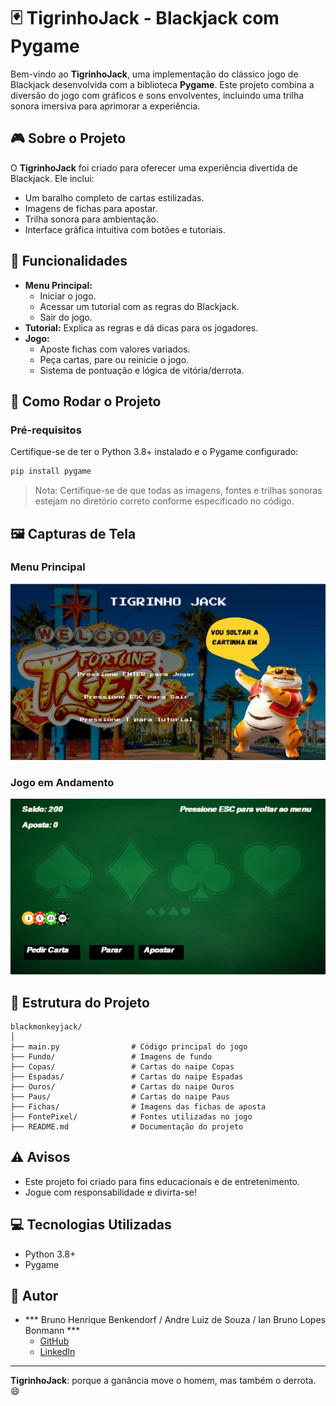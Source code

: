 
# 🃏 TigrinhoJack - Blackjack com Pygame

Bem-vindo ao **TigrinhoJack**, uma implementação do clássico jogo de Blackjack desenvolvida com a biblioteca **Pygame**. Este projeto combina a diversão do jogo com gráficos e sons envolventes, incluindo uma trilha sonora imersiva para aprimorar a experiência.

## 🎮 Sobre o Projeto

O **TigrinhoJack** foi criado para oferecer uma experiência divertida de Blackjack. Ele inclui:
- Um baralho completo de cartas estilizadas.
- Imagens de fichas para apostar.
- Trilha sonora para ambientação.
- Interface gráfica intuitiva com botões e tutoriais.

## 🧩 Funcionalidades

- **Menu Principal:** 
  - Iniciar o jogo.
  - Acessar um tutorial com as regras do Blackjack.
  - Sair do jogo.
- **Tutorial:** Explica as regras e dá dicas para os jogadores.
- **Jogo:** 
  - Aposte fichas com valores variados.
  - Peça cartas, pare ou reinicie o jogo.
  - Sistema de pontuação e lógica de vitória/derrota.

## 🚀 Como Rodar o Projeto

### Pré-requisitos
Certifique-se de ter o Python 3.8+ instalado e o Pygame configurado:

```bash
pip install pygame
```

> Nota: Certifique-se de que todas as imagens, fontes e trilhas sonoras estejam no diretório correto conforme especificado no código.

## 🖼️ Capturas de Tela
### Menu Principal
<img src="assets/menu_principal.png" alt="Menu Principal" width="600">

### Jogo em Andamento
<img src="assets/jogo_em_andamento.png" alt="Jogo em Andamento" width="600">

## 📂 Estrutura do Projeto

```
blackmonkeyjack/
│
├── main.py                # Código principal do jogo
├── Fundo/                 # Imagens de fundo
├── Copas/                 # Cartas do naipe Copas
├── Espadas/               # Cartas do naipe Espadas
├── Ouros/                 # Cartas do naipe Ouros
├── Paus/                  # Cartas do naipe Paus
├── Fichas/                # Imagens das fichas de aposta
├── FontePixel/            # Fontes utilizadas no jogo
├── README.md              # Documentação do projeto
```

## ⚠️ Avisos
- Este projeto foi criado para fins educacionais e de entretenimento.  
- Jogue com responsabilidade e divirta-se!

## 💻 Tecnologias Utilizadas
- Python 3.8+
- Pygame

## 👤 Autor
- *** Bruno Henrique Benkendorf / Andre Luiz de Souza / Ian Bruno Lopes Bonmann ***  
  - [GitHub](https://github.com/BrunoBenkendorf)  
  - [LinkedIn](https://www.linkedin.com/in/bruno-benkendorf-892836267/)

---

**TigrinhoJack**: porque a ganância move o homem, mas também o derrota. 😄
